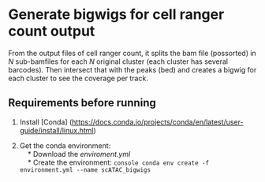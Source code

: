 # Generate bigwigs for cell ranger count output   

From the output files of cell ranger count, it splits the bam file (possorted) in *N* sub-bamfiles for each *N* original cluster (each cluster has several barcodes). Then intersect that with the peaks (bed) and creates a bigwig for each cluster to see the coverage per track.  

## Requirements before running  

1) Install [Conda] (https://docs.conda.io/projects/conda/en/latest/user-guide/install/linux.html)  

2) Get the conda environment:   
 &nbsp;&nbsp;&nbsp;&nbsp;* Download the *enviroment.yml*  
 &nbsp;&nbsp;&nbsp;&nbsp;* Create the environment: ```console conda env create -f environment.yml --name scATAC_bigwigs``` 
 

